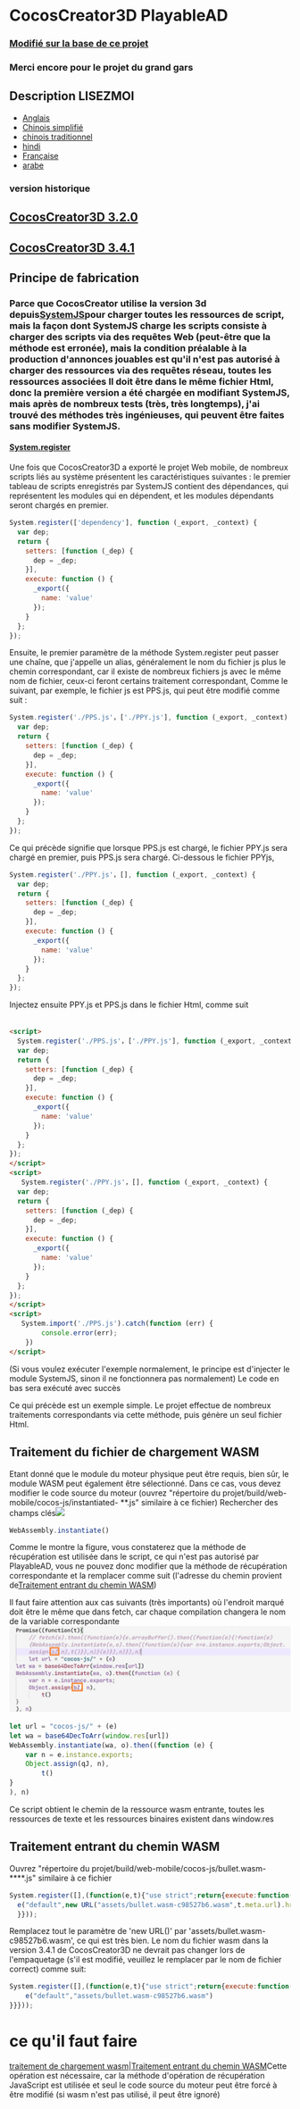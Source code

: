 # CocosCreator3D PlayableAD

### [Modifié sur la base de ce projet](https://github.com/Jecced/c3d2one)

### Merci encore pour le projet du grand gars

## Description LISEZMOI

-   [Anglais](README.en.md)
-   [Chinois simplifié](README.zh-CN.md)
-   [chinois traditionnel](README.zh-TW.md)
-   [hindi](README.hi.md)
-   [Française](README.fr.md)
-   [arabe](README.ar.md)

### version historique

## [CocosCreator3D 3.2.0](./version/Version%203.2.0.md)

## [CocosCreator3D 3.4.1](./version/Version%203.4.1.md)

## Principe de fabrication

### Parce que CocosCreator utilise la version 3d depuis[SystemJS](https://github.com/systemjs/systemjs)pour charger toutes les ressources de script, mais la façon dont SystemJS charge les scripts consiste à charger des scripts via des requêtes Web (peut-être que la méthode est erronée), mais la condition préalable à la production d'annonces jouables est qu'il n'est pas autorisé à charger des ressources via des requêtes réseau, toutes les ressources associées Il doit être dans le même fichier Html, donc la première version a été chargée en modifiant SystemJS, mais après de nombreux tests (très, très longtemps), j'ai trouvé des méthodes très ingénieuses, qui peuvent être faites sans modifier SystemJS.

#### [System.register](https://github.com/systemjs/systemjs/blob/main/docs/system-register.md)

Une fois que CocosCreator3D a exporté le projet Web mobile, de nombreux scripts liés au système présentent les caractéristiques suivantes : le premier tableau de scripts enregistrés par SystemJS contient des dépendances, qui représentent les modules qui en dépendent, et les modules dépendants seront chargés en premier.

```javascript
System.register(['dependency'], function (_export, _context) {
  var dep;
  return {
    setters: [function (_dep) {
      dep = _dep;
    }],
    execute: function () {
      _export({
        name: 'value'
      });
    }
  };
});
```

Ensuite, le premier paramètre de la méthode System.register peut passer une chaîne, que j'appelle un alias, généralement le nom du fichier js plus le chemin correspondant, car il existe de nombreux fichiers js avec le même nom de fichier, ceux-ci feront certains traitement correspondant, Comme le suivant, par exemple, le fichier js est PPS.js, qui peut être modifié comme suit :

```javascript
System.register('./PPS.js'，['./PPY.js'], function (_export, _context) {
  var dep;
  return {
    setters: [function (_dep) {
      dep = _dep;
    }],
    execute: function () {
      _export({
        name: 'value'
      });
    }
  };
});
```

Ce qui précède signifie que lorsque PPS.js est chargé, le fichier PPY.js sera chargé en premier, puis PPS.js sera chargé.
Ci-dessous le fichier PPYjs,

```javascript
System.register('./PPY.js'，[], function (_export, _context) {
  var dep;
  return {
    setters: [function (_dep) {
      dep = _dep;
    }],
    execute: function () {
      _export({
        name: 'value'
      });
    }
  };
});
```

Injectez ensuite PPY.js et PPS.js dans le fichier Html, comme suit

```html

<script>
  System.register('./PPS.js'，['./PPY.js'], function (_export, _context) {
  var dep;
  return {
    setters: [function (_dep) {
      dep = _dep;
    }],
    execute: function () {
      _export({
        name: 'value'
      });
    }
  };
});
</script>
<script>
   System.register('./PPY.js'，[], function (_export, _context) {
  var dep;
  return {
    setters: [function (_dep) {
      dep = _dep;
    }],
    execute: function () {
      _export({
        name: 'value'
      });
    }
  };
});
</script>
<script>
   System.import('./PPS.js').catch(function (err) {
        console.error(err);
    })
</script>
```

(Si vous voulez exécuter l'exemple normalement, le principe est d'injecter le module SystemJS, sinon il ne fonctionnera pas normalement) Le code en bas sera exécuté avec succès

Ce qui précède est un exemple simple. Le projet effectue de nombreux traitements correspondants via cette méthode, puis génère un seul fichier Html.

## Traitement du fichier de chargement WASM

Etant donné que le module du moteur physique peut être requis, bien sûr, le module WASM peut également être sélectionné. Dans ce cas, vous devez modifier le code source du moteur (ouvrez "répertoire du projet/build/web-mobile/cocos-js/instantiated- \*\*.js" similaire à ce fichier)
Rechercher des champs clés![](./pic/Snipaste_2022-03-06_19-31-09.jpg)

```javascript
WebAssembly.instantiate()
```

Comme le montre la figure, vous constaterez que la méthode de récupération est utilisée dans le script, ce qui n'est pas autorisé par PlayableAD, vous ne pouvez donc modifier que la méthode de récupération correspondante et la remplacer comme suit (l'adresse du chemin provient de[Traitement entrant du chemin WASM](./README.md#wasm路径传入处理))

Il faut faire attention aux cas suivants (très importants) où l'endroit marqué doit être le même que dans fetch, car chaque compilation changera le nom de la variable correspondante![](./pic/Snipaste_2022-04-01_13-48-28.jpg)

```javascript
let url = "cocos-js/" + (e)
let wa = base64DecToArr(window.res[url])
WebAssembly.instantiate(wa, o).then((function (e) {
    var n = e.instance.exports;
    Object.assign(qJ, n),
        t()
}
), n) 
```

Ce script obtient le chemin de la ressource wasm entrante, toutes les ressources de texte et les ressources binaires existent dans window.res

## Traitement entrant du chemin WASM

Ouvrez "répertoire du projet/build/web-mobile/cocos-js/bullet.wasm-\*\*\*\*.js" similaire à ce fichier

```javascript
System.register([],(function(e,t){"use strict";return{execute:function(){
  e("default",new URL("assets/bullet.wasm-c98527b6.wasm",t.meta.url).href)}
  }}));

```

Remplacez tout le paramètre de 'new URL()' par 'assets/bullet.wasm-c98527b6.wasm', ce qui est très bien. Le nom du fichier wasm dans la version 3.4.1 de CocosCreator3D ne devrait pas changer lors de l'empaquetage (s'il est modifié, veuillez le remplacer par le nom de fichier correct)
comme suit:

```javascript
System.register([],(function(e,t){"use strict";return{execute:function(){
    e("default","assets/bullet.wasm-c98527b6.wasm")
}}}));

```

# ce qu'il faut faire

[traitement de chargement wasm](./README.md#wasm加载文件处理)\|[Traitement entrant du chemin WASM](./README.md#wasm路径传入处理)Cette opération est nécessaire, car la méthode d'opération de récupération JavaScript est utilisée et seul le code source du moteur peut être forcé à être modifié (si wasm n'est pas utilisé, il peut être ignoré)
